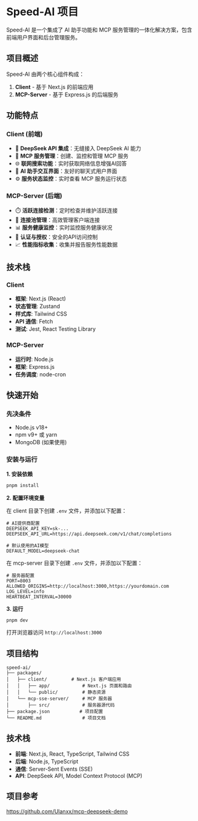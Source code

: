 # Speed-AI 项目

Speed-AI 是一个集成了 AI 助手功能和 MCP 服务管理的一体化解决方案，包含前端用户界面和后台管理服务。

## 项目概述

Speed-AI 由两个核心组件构成：

1. **Client** - 基于 Next.js 的前端应用
2. **MCP-Server** - 基于 Express.js 的后端服务


## 功能特点

### Client (前端)
- 🧩 **DeepSeek API 集成**：无缝接入 DeepSeek AI 能力
- 🚀 **MCP 服务管理**：创建、监控和管理 MCP 服务
- 🌐 **联网搜索功能**：实时获取网络信息增强AI回答
- 🤖 **AI 助手交互界面**：友好的聊天式用户界面
- ⚙️ **服务状态监控**：实时查看 MCP 服务运行状态

### MCP-Server (后端)
- ⏱️ **活跃连接检测**：定时检查并维护活跃连接
- 🔌 **连接池管理**：高效管理客户端连接
- 📊 **服务健康监控**：实时监控服务健康状况
- 🔐 **认证与授权**：安全的API访问控制
- 📈 **性能指标收集**：收集并报告服务性能数据

## 技术栈

### Client
- **框架**: Next.js (React)
- **状态管理**: Zustand
- **样式库**: Tailwind CSS
- **API 通信**: Fetch
- **测试**: Jest, React Testing Library

### MCP-Server
- **运行时**: Node.js
- **框架**: Express.js
- **任务调度**: node-cron

## 快速开始

### 先决条件
- Node.js v18+
- npm v9+ 或 yarn
- MongoDB (如果使用)

### 安装与运行

**1. 安装依赖**
```bash
pnpm install
```

**2. 配置环境变量**

在 client 目录下创建 `.env` 文件，并添加以下配置：

```
# AI提供商配置
DEEPSEEK_API_KEY=sk-...
DEEPSEEK_API_URL=https://api.deepseek.com/v1/chat/completions

# 默认使用的AI模型
DEFAULT_MODEL=deepseek-chat
```

在 mcp-server 目录下创建 `.env` 文件，并添加以下配置：

```
# 服务器配置
PORT=8003
ALLOWED_ORIGINS=http://localhost:3000,https://yourdomain.com
LOG_LEVEL=info
HEARTBEAT_INTERVAL=30000
```

**3. 运行**
```bash
pnpm dev
```
打开浏览器访问 `http://localhost:3000`


## 项目结构

```
speed-ai/
├── packages/
│   ├── client/         # Next.js 客户端应用
│   │   ├── app/            # Next.js 页面和路由
│   │   └── public/         # 静态资源
│   └── mcp-sse-server/     # MCP 服务器
│       ├── src/            # 服务器源代码
├── package.json           # 项目配置
└── README.md               # 项目文档
```

## 技术栈

- **前端**: Next.js, React, TypeScript, Tailwind CSS
- **后端**: Node.js, TypeScript
- **通信**: Server-Sent Events (SSE)
- **API**: DeepSeek API, Model Context Protocol (MCP)

## 项目参考

https://github.com/Ulanxx/mcp-deepseek-demo